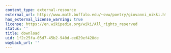 ```yaml
---
content_type: external-resource
external_url: http://www.math.buffalo.edu/~sww/poetry/giovanni_nikki.html
has_external_license_warning: true
license: https://en.wikipedia.org/wiki/All_rights_reserved
status: ''
title: download
uid: 1f2c25fa-05d7-45b2-940d-ee629ef428de
wayback_url: ''
---
```

